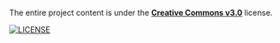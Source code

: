 The entire project content is under the **[Creative Commons v3.0](https://creativecommons.org/licenses/by-sa/3.0/)** license.

[![LICENSE](https://i.creativecommons.org/l/by-sa/3.0/88x31.png)](http://creativecommons.org/licenses/by-sa/3.0/)
